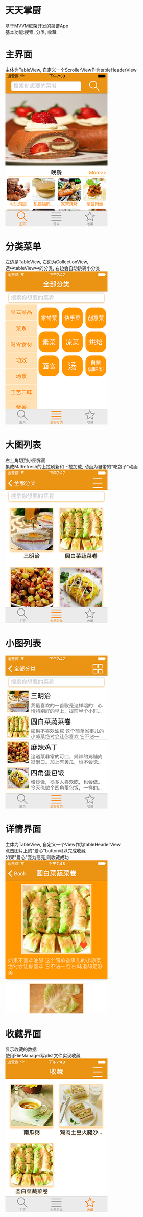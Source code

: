 # 天天掌厨
基于MVVM框架开发的菜谱App
</br>
基本功能:搜索, 分类, 收藏
</br>
# 主界面
主体为TableView, 自定义一个ScrollerView作为tableHeaderView
</br>
![image](https://github.com/JackChen1994/Cook_MVVM/blob/master/Images/Image01.png)
# 分类菜单
左边是TableView, 右边为CollectionView,
</br>
选中tableView中的分类, 右边会自动跳转小分类
</br>
![image](https://github.com/JackChen1994/Cook_MVVM/blob/master/Images/Image02.png)
# 大图列表
右上角切到小图界面
</br>
集成MJRefresh的上拉刷新和下拉加载, 动画为自带的"吃包子"动画
</br>
![image](https://github.com/JackChen1994/Cook_MVVM/blob/master/Images/Image03.png)
# 小图列表
![image](https://github.com/JackChen1994/Cook_MVVM/blob/master/Images/Image04.png)
# 详情界面
主体为TableView, 自定义一个View作为tableHeaderView
</br>
点击图片上的"爱心"button可以完成收藏
</br>
如果"爱心"变为高亮,则收藏成功
</br>
![imag主体为TableView, 自定义一个ScrollerView作为tableHeaderViewe](https://github.com/JackChen1994/Cook_MVVM/blob/master/Images/Image05.png)
# 收藏界面
显示收藏的数据
</br>
使用FlieManager写plist文件实现收藏
</br>
![image](https://github.com/JackChen1994/Cook_MVVM/blob/master/Images/Image06.png)
